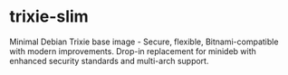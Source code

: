 # trixie-slim
Minimal Debian Trixie base image - Secure, flexible, Bitnami-compatible with modern improvements. Drop-in replacement for minideb with enhanced security standards and multi-arch support.
